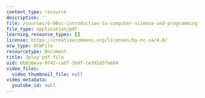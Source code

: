 ```yaml
---
content_type: resource
description: ''
file: /courses/6-00sc-introduction-to-computer-science-and-programming-spring-2011/0b026eaa9f42cabf3b9fce3d2d3fee64_A2WFReES8CY.pdf
file_type: application/pdf
learning_resource_types: []
license: https://creativecommons.org/licenses/by-nc-sa/4.0/
ocw_type: OCWFile
resourcetype: Document
title: 3play pdf file
uid: 0b026eaa-9f42-cabf-3b9f-ce3d2d3fee64
video_files:
  video_thumbnail_file: null
video_metadata:
  youtube_id: null
---
```

